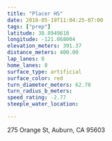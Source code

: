 ```yaml
---
title: "Placer HS"
date: 2018-05-19T11:04:25-07:00
tags: ["prep"]
latitude: 38.8949618
longitude: -121.068004
elevation_meters: 391.37
distance_meters: 400.00
lap_lanes: 8
home_lanes: 8
surface_type: artificial
surface_color: red
turn_diameter_meters: 62.78
turn_radius_b_meters: 
speed_rating: -2.77
steeple_water_location:

---
```

275 Orange St, Auburn, CA 95603
<!--more-->
